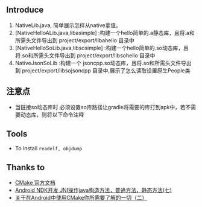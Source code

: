 ## Introduce
1. NativeLib.java, 简单展示怎样从native拿值。
2. [NativeHelloALib.java,libasimple] :构建一个hello简单的.a静态库，且将.a和所需头文件导出到 project/export/libahello 目录中
3. [NativeHelloSoLib.java,libsosimple] :构建一个hello简单的.so动态库，且将.so和所需头文件导出到 project/export/libsohello 目录中
3. NativeJsonSoLib :构建一个 jsoncpp.so动态库，且将.so和所需头文件导出到 project/export/libsojsoncpp 目录中,展示了怎么读取设置原生People类

## 注意点
- 当链接so动态库时 必须设置so库路径让gradle将需要的库打到apk中，若不需要动态库，则将以下命令注释

## Tools
- To install `readelf, objdump`

## Thanks to 
- [CMake 官方文档](https://cmake.org/cmake/help/v3.0/index.html)
- [Android NDK开发 JNI操作java构造方法，普通方法，静态方法(七)](https://www.cnblogs.com/mingfeng002/p/6600731.html)
- [关于在Android中使用CMake你所需要了解的一切（二）](https://juejin.im/post/5bb0276be51d450ea52fdb54)